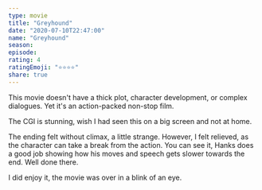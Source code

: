 ```yaml
--- 
type: movie 
title: "Greyhound" 
date: "2020-07-10T22:47:00" 
name: "Greyhound" 
season: 
episode: 
rating: 4 
ratingEmoji: "⭐️⭐️⭐️⭐️" 
share: true 
---
```


This movie doesn't have a thick plot, character development, or complex dialogues. Yet it's an action-packed non-stop film.

The CGI is stunning, wish I had seen this on a big screen and not at home.

The ending felt without climax, a little strange. However, I felt relieved, as the character can take a break from the action. You can see it, Hanks does a good job showing how his moves and speech gets slower towards the end. Well done there.

I did enjoy it, the movie was over in a blink of an eye.
